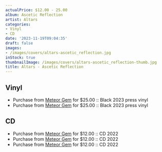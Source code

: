 ```yaml
---
actualPrice: $12.00 - 25.00
album: Ascetic Reflection
artist: Altars
categories:
- Vinyl
- CD
date: '2023-11-19T09:04:35'
draft: false
images:
- /images/covers/altars-ascetic_reflection.jpg
inStock: true
thumbnailImage: /images/covers/altars-ascetic_reflection-thumb.jpg
title: Altars - Ascetic Reflection
---
```


## Vinyl
* Purchase from [Meteor Gem](https://meteor-gem.com/products/altars-ascetic-reflection-lp) for $25.00 :: Black 2023 press vinyl
* Purchase from [Meteor Gem](https://meteor-gem.com/products/altars-ascetic-reflection-lp-1) for $25.00 :: Black 2023 press vinyl
## CD
* Purchase from [Meteor Gem](https://meteor-gem.com/products/altars-ascetic-reflection-cd) for $12.00 :: CD 2022
* Purchase from [Meteor Gem](https://meteor-gem.com/products/altars-ascetic-reflection-cd-1) for $12.00 :: CD 2022
* Purchase from [Meteor Gem](https://meteor-gem.com/products/altars-ascetic-reflection-cd) for $12.00 :: CD 2022
